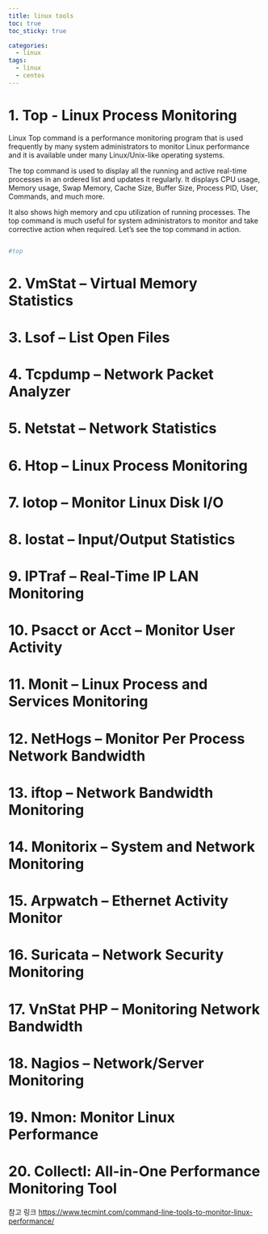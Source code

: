 ```yaml
---
title: linux tools
toc: true
toc_sticky: true

categories:
  - linux
tags:
  - linux
  - centos
---
```


# 1. Top - Linux Process Monitoring

Linux Top command is a performance monitoring program that is used frequently by many system administrators to monitor Linux performance and it is available under many Linux/Unix-like operating systems.

The top command is used to display all the running and active real-time processes in an ordered list and updates it regularly. It displays CPU usage, Memory usage, Swap Memory, Cache Size, Buffer Size, Process PID, User, Commands, and much more.

It also shows high memory and cpu utilization of running processes. The top command is much useful for system administrators to monitor and take corrective action when required. Let’s see the top command in action.

```bash

#top

```

# 2. VmStat – Virtual Memory Statistics

# 3. Lsof – List Open Files

# 4. Tcpdump – Network Packet Analyzer

# 5. Netstat – Network Statistics

# 6. Htop – Linux Process Monitoring

# 7. Iotop – Monitor Linux Disk I/O

# 8. Iostat – Input/Output Statistics

# 9. IPTraf – Real-Time IP LAN Monitoring

# 10. Psacct or Acct – Monitor User Activity

# 11. Monit – Linux Process and Services Monitoring

# 12. NetHogs – Monitor Per Process Network Bandwidth

# 13. iftop – Network Bandwidth Monitoring

# 14. Monitorix – System and Network Monitoring

# 15. Arpwatch – Ethernet Activity Monitor

# 16. Suricata – Network Security Monitoring

# 17. VnStat PHP – Monitoring Network Bandwidth

# 18. Nagios – Network/Server Monitoring

# 19. Nmon: Monitor Linux Performance

# 20. Collectl: All-in-One Performance Monitoring Tool

참고 링크
https://www.tecmint.com/command-line-tools-to-monitor-linux-performance/
